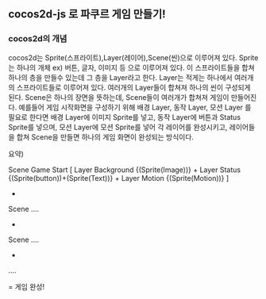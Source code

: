 ## cocos2d-js 로 파쿠르 게임 만들기!
### cocos2d의 개념
cocos2d는 Sprite(스프라이트),Layer(레이어),Scene(씬)으로 이루어져 있다.
Sprite는 하나의 개체 ex) 버튼, 글자, 이미지 등 으로 이루어져 있다.
이 스프라이트들을 합쳐 하나의 층을 만들수 있는데 그 층을 Layer라고 한다.
Layer는 적게는 하나에서 여러개의 스프라이트들로 이루어져 있다.
여러개의 Layer들이 합쳐져 하나의 씬이 구성되게 된다.
Scene은 하나의 장면을 뜻하는데, Scene들이 여러개가 합쳐져 게임이 만들어진다.
예를들어 게임 시작화면을 구성하기 위해 배경 Layer, 동작 Layer, 모션 Layer 를 필요로 한다면
배경 Layer에 이미지 Sprite를 넣고, 동작 Layer에 버튼과 Status Sprite를 넣으며, 모션 Layer에 모션 Sprite를 넣어 각 레이어를 완성시키고, 레이어들을 합쳐 Scene을 만들면 하나의 게임 화면이 완성되는 방식이다.

요약)

Scene Game Start [  Layer Background  {(Sprite(Image))}  +  Layer Status {(Sprite(button))+(Sprite(Text))}  + Layer Motion {(Sprite(Motion))}  ]

+

Scene ....

+

Scene ....

+

....

= 게임 완성!